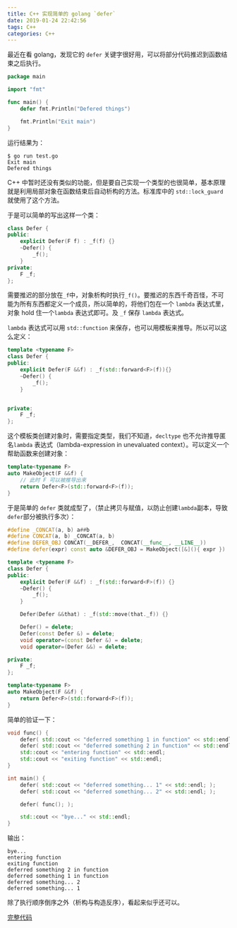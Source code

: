 ```yaml
---
title: C++ 实现简单的 golang `defer`
date: 2019-01-24 22:42:56
tags: C++
categories: C++
---
```


最近在看 golang，发现它的 `defer` 关键字很好用，可以将部分代码推迟到函数结束之后执行。

```go
package main

import "fmt"

func main() {
	defer fmt.Println("Defered things")

	fmt.Println("Exit main")
}
```

运行结果为：

```
$ go run test.go
Exit main
Defered things
```

C++ 中暂时还没有类似的功能，但是要自己实现一个类型的也很简单，基本原理就是利用局部对象在函数结束后自动析构的方法。标准库中的 `std::lock_guard` 就使用了这个方法。 

于是可以简单的写出这样一个类：

```C++
class Defer {
public:
    explicit Defer(F f) : _f(f) {}
    ~Defer() {
        _f();
    }
private:
    F _f;
};
```

需要推迟的部分放在`_f`中，对象析构时执行`_f()`。要推迟的东西千奇百怪，不可能为所有东西都定义一个成员，所以简单的，将他们包在一个 `lambda` 表达式里，对象 hold 住一个`lambda` 表达式即可。及 `_f` 保存 `lambda` 表达式。

`lambda` 表达式可以用 `std::function` 来保存，也可以用模板来推导。所以可以这么定义：

```C++
template <typename F>
class Defer {
public:
    explicit Defer(F &&f) : _f(std::forward<F>(f)){}
    ~Defer() {
        _f();
    }


private:
    F _f;
};
```

这个模板类创建对象时，需要指定类型，我们不知道，`decltype` 也不允许推导匿名`lambda` 表达式（lambda-expression in unevaluated context）。可以定义一个帮助函数来创建对象：

```C++
template<typename F>
auto MakeObject(F &&f) {
    // 此时 F 可以被推导出来
    return Defer<F>(std::forward<F>(f));
}
```

于是简单的 `defer` 类就成型了，（禁止拷贝与赋值，以防止创建`lambda`副本，导致`defer`部分被执行多次）：

```C++
#define _CONCAT(a, b) a##b
#define CONCAT(a, b) _CONCAT(a, b)
#define DEFER_OBJ CONCAT(__DEFER_,  CONCAT(__func__, __LINE__))
#define defer(expr) const auto &DEFER_OBJ = MakeObject([&](){ expr })

template <typename F>
class Defer {
public:
    explicit Defer(F &&f) : _f(std::forward<F>(f)) {}
    ~Defer() {
        _f();
    }

    Defer(Defer &&that) : _f(std::move(that._f)) {}

    Defer() = delete;
    Defer(const Defer &) = delete;
    void operator=(const Defer &) = delete;
    void operator=(Defer &&) = delete;

private:
    F _f;
};

template<typename F>
auto MakeObject(F &&f) {
    return Defer<F>(std::forward<F>(f));
}
```

简单的验证一下：

```C++
void func() {
    defer( std::cout << "deferred something 1 in function" << std::endl; );
    defer( std::cout << "deferred something 2 in function" << std::endl; );
    std::cout << "entering function" << std::endl;
    std::cout << "exiting function" << std::endl;
}

int main() {
    defer( std::cout << "deferred something... 1" << std::endl; );
    defer( std::cout << "deferred something... 2" << std::endl; );

    defer( func(); );

    std::cout << "bye..." << std::endl;
}
```

输出：

```
bye...
entering function
exiting function
deferred something 2 in function
deferred something 1 in function
deferred something... 2
deferred something... 1
```

除了执行顺序倒序之外（析构与构造反序），看起来似乎还可以。

[完整代码](https://github.com/anonymouss/my-exercises/tree/master/cpp/defer)